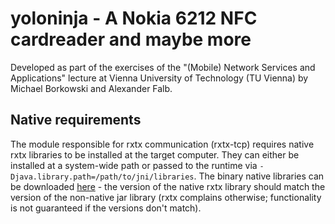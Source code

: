 yoloninja - A Nokia 6212 NFC cardreader and maybe more
=========

Developed as part of the exercises of the "(Mobile) Network Services and Applications" lecture at Vienna University of Technology (TU Vienna) by Michael Borkowski and Alexander Falb.

Native requirements
---------

The module responsible for rxtx communication (rxtx-tcp) requires native rxtx libraries to be installed at the target computer. They can either be installed at a system-wide path or passed to the runtime via `-Djava.library.path=/path/to/jni/libraries`. The binary native libraries can be downloaded [here](http://rxtx.qbang.org/wiki/index.php/Download) - the version of the native rxtx library should match the version of the non-native jar library (rxtx complains otherwise; functionality is not guaranteed if the versions don't match).

